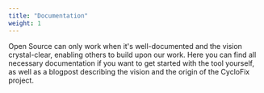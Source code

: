 ```yaml
---
title: "Documentation"
weight: 1
---
```


Open Source can only work when it's well-documented and the vision crystal-clear, enabling others to build upon our work. Here you can find all necessary documentation if you want to get started with the tool yourself, as well as a blogpost describing the vision and the origin of the CycloFix project.
